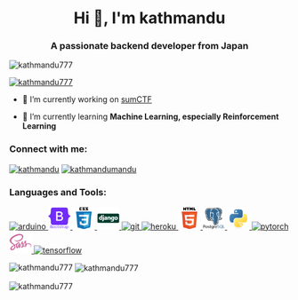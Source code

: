 <h1 align="center">Hi 👋, I'm kathmandu</h1>
<h3 align="center">A passionate backend developer from Japan</h3>

<p align="left"> <img src="https://komarev.com/ghpvc/?username=kathmandu777&label=Profile%20views&color=0e75b6&style=flat" alt="kathmandu777" /> </p>

<p align="left"> <a href="https://github.com/ryo-ma/github-profile-trophy"><img src="https://github-profile-trophy.vercel.app/?username=kathmandu777" alt="kathmandu777" /></a> </p>

- 🔭 I’m currently working on [sumCTF](https://sumctf.herokuapp.com/)

- 🌱 I’m currently learning **Machine Learning, especially Reinforcement Learning**

<h3 align="left">Connect with me:</h3>
<p align="left">
<a href="https://dev.to/kathmandu" target="blank"><img align="center" src="https://cdn.jsdelivr.net/npm/simple-icons@3.0.1/icons/dev-dot-to.svg" alt="kathmandu" height="30" width="40" /></a>
<a href="https://twitter.com/kathmandumandu" target="blank"><img align="center" src="https://cdn.jsdelivr.net/npm/simple-icons@3.0.1/icons/twitter.svg" alt="kathmandumandu" height="30" width="40" /></a>
</p>

<h3 align="left">Languages and Tools:</h3>
<p align="left"> <a href="https://www.arduino.cc/" target="_blank"> <img src="https://cdn.worldvectorlogo.com/logos/arduino-1.svg" alt="arduino" width="40" height="40"/> </a> <a href="https://getbootstrap.com" target="_blank"> <img src="https://raw.githubusercontent.com/devicons/devicon/master/icons/bootstrap/bootstrap-plain-wordmark.svg" alt="bootstrap" width="40" height="40"/> </a> <a href="https://www.w3schools.com/css/" target="_blank"> <img src="https://raw.githubusercontent.com/devicons/devicon/master/icons/css3/css3-original-wordmark.svg" alt="css3" width="40" height="40"/> </a> <a href="https://www.djangoproject.com/" target="_blank"> <img src="https://raw.githubusercontent.com/devicons/devicon/master/icons/django/django-original.svg" alt="django" width="40" height="40"/> </a> <a href="https://git-scm.com/" target="_blank"> <img src="https://www.vectorlogo.zone/logos/git-scm/git-scm-icon.svg" alt="git" width="40" height="40"/> </a> <a href="https://heroku.com" target="_blank"> <img src="https://www.vectorlogo.zone/logos/heroku/heroku-icon.svg" alt="heroku" width="40" height="40"/> </a> <a href="https://www.w3.org/html/" target="_blank"> <img src="https://raw.githubusercontent.com/devicons/devicon/master/icons/html5/html5-original-wordmark.svg" alt="html5" width="40" height="40"/> </a> <a href="https://www.postgresql.org" target="_blank"> <img src="https://raw.githubusercontent.com/devicons/devicon/master/icons/postgresql/postgresql-original-wordmark.svg" alt="postgresql" width="40" height="40"/> </a> <a href="https://www.python.org" target="_blank"> <img src="https://raw.githubusercontent.com/devicons/devicon/master/icons/python/python-original.svg" alt="python" width="40" height="40"/> </a> <a href="https://pytorch.org/" target="_blank"> <img src="https://www.vectorlogo.zone/logos/pytorch/pytorch-icon.svg" alt="pytorch" width="40" height="40"/> </a> <a href="https://sass-lang.com" target="_blank"> <img src="https://raw.githubusercontent.com/devicons/devicon/master/icons/sass/sass-original.svg" alt="sass" width="40" height="40"/> </a> <a href="https://www.tensorflow.org" target="_blank"> <img src="https://www.vectorlogo.zone/logos/tensorflow/tensorflow-icon.svg" alt="tensorflow" width="40" height="40"/> </a> </p>

<p><img align="left" src="https://github-readme-stats.vercel.app/api/top-langs?username=kathmandu777&show_icons=true&locale=en&layout=compact" alt="kathmandu777" /></p>

<p>&nbsp;<img align="center" src="https://github-readme-stats.vercel.app/api?username=kathmandu777&show_icons=true&locale=en&theme=tokyonight&count_private=true" alt="kathmandu777" /></p>

<p><img align="center" src="https://github-readme-streak-stats.herokuapp.com/?user=kathmandu777&" alt="kathmandu777" /></p>
